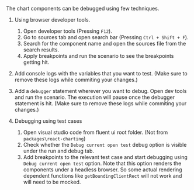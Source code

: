 The chart components can be debugged using few techniques.

1. Using browser developer tools.
    1. Open developer tools (Pressing `F12`).
    2. Go to sources tab and open search bar (Pressing `Ctrl + Shift + F`).
    3. Search for the component name and open the sources file from the search results.
    4. Apply breakpoints and run the scenario to see the breakpoints getting hit.

2. Add console logs with the variables that you want to test. (Make sure to remove these logs while commiting your changes.)
3. Add a `debugger` statement wherever you want to debug. Open dev tools and run the scenario. The execution will pause once the debugger statement is hit. (Make sure to remove these logs while commiting your changes.)
4. Debugging using test cases
    1. Open visual studio code from fluent ui root folder. (Not from `packages\react-charting`)
    2. Check whether the `Debug current open test` debug option is visible under the run and debug tab.
    3. Add breakpoints to the relevant test case and start debugging using `Debug current open test` option.
    Note that this option renders the components under a headless browser. So some actual rendering dependent functions like `getBoundingClientRect` will not work and will need to be mocked.